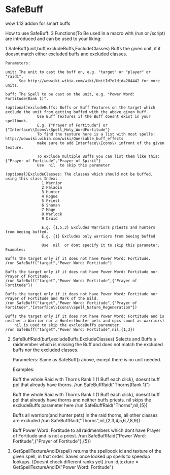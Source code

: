 # SafeBuff
wow 1.12 addon for smart buffs


How to use SafeBuff:
3 Functions(To Be used in a macro with /run or /script) are introduced and can be used to your liking:

1.SafeBuff(unit,buff,excludeBuffs,ExcludeClasses) Buffs the given unit, if it doesnt match either excluded buffs and excluded classes.

	Parameters: 
	
	unit: The unit to cast the buff on, e.g. "target" or "player" or "raid1".
		  See http://wowwiki.wikia.com/wiki/UnitId?oldid=204442 for more units.

	buff: The Spell to be cast on the unit, e.g. "Power Word: Fortitude(Rank 1)". 

	(optional)excludeBuffs: Buffs or Buff Textures on the target which exclude the unit from getting buffed with the above given buff.
				  Use Buff Textures if the Buff doesnt exist in your spellbook.
				  E.g. {"Prayer of Fortitude"} or {"Interface\\Icons\\Spell_Holy_WordFortitude"}
				  To find the texture here is a list with most spells: http://wowwiki.wikia.com/wiki/Queriable_buff_effects
				  make sure to add Interface\\Icons\\ infront of the given texture.
				  
				  To exclude multiple Buffs you can list them like this: {"Prayer of Fortitude","Prayer of Spirit"}
				  Use  nil  to skip this parameter
	
	(optional)ExcludeClasses: The classes which should not be buffed, using this class Index:
					1 Warrior
					2 Paladin
					3 Hunter
					4 Rogue
					5 Priest
					6 Shaman
					7 Mage
					8 Warlock
					9 Druid

					E.g. {1,5,3} Excludes Warriors priests and hunters from beeing buffed.
					E.g. {1} Excludes only warriors from beeing buffed
					
					Use  nil  or dont specify it to skip this parameter.
	Examples:
	
	Buffs the target only if it does not have Power Word: Fortitude.
	/run SafeBuff("target","Power Word: Fortitude")

	Buffs the target only if it does not have Power Word: Fortitude nor Prayer of Fortitude.
	/run SafeBuff("target","Power Word: Fortitude",{"Prayer of Fortitude"}) 
	
	Buffs the target only if it does not have Power Word: Fortitude nor Prayer of Fortitude and Mark of the Wild.
	/run SafeBuff("target","Power Word: Fortitude",{"Prayer of Fortitude","Interface\\Icons\\Spell_Nature_Regeneration"})

	Buffs the target only if it does not have Power Word: Fortitude and is neither a Warrior nor a Hunter(hunter pets and npcs count as warriors)
		nil is used to skip the excludeBuffs parameter.
	/run SafeBuff("target","Power Word: Fortitude",nil,{1,3})

	
2. SafeBuffRaid(buff,excludeBuffs,ExcludeClasses) Selects and Buffs a raidmember which is missing the Buff and does not match the excluded buffs nor the excluded classes.
	
	Parameters: Same as SafeBuff() above, except there is no unit needed.
	
	Examples:
	
	Buff the whole Raid with Thorns Rank 1 (1 Buff each click), doesnt buff ppl that already have thorns.
	/run SafeBuffRaid("Thorns(Rank 1)") 
	
	Buff the whole Raid with Thorns Rank 1 (1 Buff each click), doesnt buff ppl that already have thorns and neither buffs priests.
		nil skips the excludeBuffs parameter here
	/run SafeBuffRaid("Thorns",nil,{5}) 
	
	Buffs all warriors(and hunter pets) in the raid thorns, all other classes are excluded
	/run SafeBuffRaid("Thorns",nil,{2,3,4,5,6,7,8,9})
	
	Buff Power Word: Fortitude to all raidmembers which dont have Prayer of Fortitude and is not a priest.
	/run SafeBuffRaid("Power Word: Fortitude",{"Prayer of Fortitude"},{5}) 
	
3. GetSpellTextureAndID(spell) returns the spellbook id and texture of the given spell, in that order. Saves once looked up spells to speedup lookups. (Doesnt check different ranks yet)
/run id,texture = GetSpellTextureAndID("Power Word: Fortitude")
